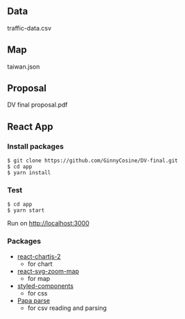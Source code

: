 ## Data
traffic-data.csv

## Map
taiwan.json

## Proposal
DV final proposal.pdf

## React App
### Install packages
```
$ git clone https://github.com/GinnyCosine/DV-final.git
$ cd app
$ yarn install
```
### Test
```
$ cd app
$ yarn start
```
Run on [http://localhost:3000](http://localhost:3000)
### Packages
- [react-chartjs-2](https://www.chartjs.org/)
    - for chart
- [react-svg-zoom-map](https://github.com/cybermumu/react-svg-zoom-map)
    - for map
- [styled-components](https://styled-components.com/)
    - for css
- [Papa parse](https://react-papaparse.js.org/)
    - for csv reading and parsing
